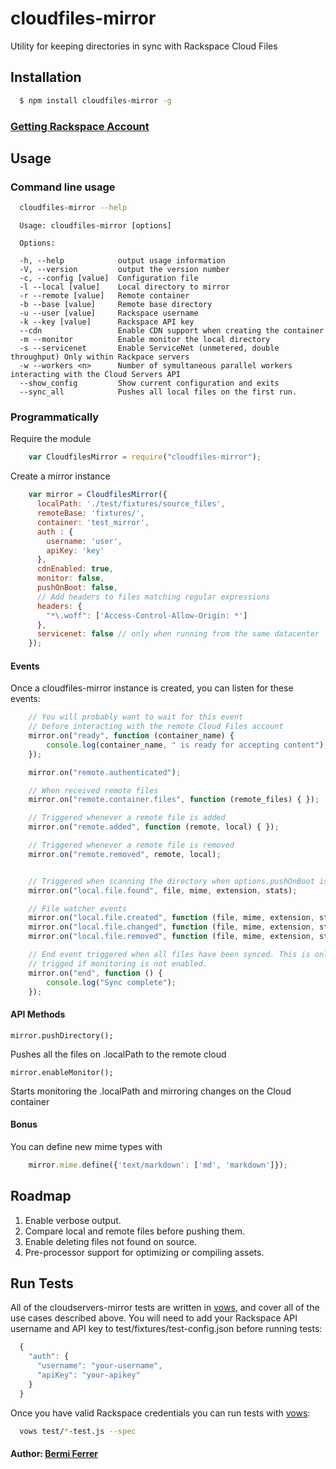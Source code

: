 # cloudfiles-mirror

Utility for keeping directories in sync with Rackspace Cloud Files

## Installation

``` bash
  $ npm install cloudfiles-mirror -g
```

### [Getting Rackspace Account][3]

## Usage

### Command line usage

``` bash 
  cloudfiles-mirror --help
```

      Usage: cloudfiles-mirror [options]

      Options:

      -h, --help            output usage information
      -V, --version         output the version number
      -c, --config [value]  Configuration file
      -l --local [value]    Local directory to mirror
      -r --remote [value]   Remote container
      -b --base [value]     Remote base directory
      -u --user [value]     Rackspace username
      -k --key [value]      Rackspace API key
      --cdn                 Enable CDN support when creating the container
      -m --monitor          Enable monitor the local directory
      -s --servicenet       Enable ServiceNet (unmetered, double throughput) Only within Rackpace servers
      -w --workers <n>      Number of symultaneous parallel workers interacting with the Cloud Servers API
      --show_config         Show current configuration and exits
      --sync_all            Pushes all local files on the first run.



### Programmatically

Require the module

``` js
    var CloudfilesMirror = require("cloudfiles-mirror");
```

Create a mirror instance

``` js
    var mirror = CloudfilesMirror({
      localPath: './test/fixtures/source_files',
      remoteBase: 'fixtures/',
      container: 'test_mirror',
      auth : {
        username: 'user',
        apiKey: 'key'
      },
      cdnEnabled: true,
      monitor: false,
      pushOnBoot: false,
      // Add headers to files matching regular expressions
      headers: {
        "*\.woff": ['Access-Control-Allow-Origin: *']
      },
      servicenet: false // only when running from the same datacenter
    });
```

#### Events

Once a cloudfiles-mirror instance is created, you can listen for these events:

``` js
    // You will probably want to wait for this event
    // before interacting with the remote Cloud Files account
    mirror.on("ready", function (container_name) {
        console.log(container_name, " is ready for accepting content");
    });

    mirror.on("remote.authenticated");

    // When received remote files
    mirror.on("remote.container.files", function (remote_files) { });

    // Triggered whenever a remote file is added
    mirror.on("remote.added", function (remote, local) { });

    // Triggered whenever a remote file is removed
    mirror.on("remote.removed", remote, local);


    // Triggered when scanning the directory when options.pushOnBoot is true
    mirror.on("local.file.found", file, mime, extension, stats);

    // File watcher events
    mirror.on("local.file.created", function (file, mime, extension, stats) {});
    mirror.on("local.file.changed", function (file, mime, extension, stats) {});
    mirror.on("local.file.removed", function (file, mime, extension, stats) {});

    // End event triggered when all files have been synced. This is only
    // trigged if monitoring is not enabled.
    mirror.on("end", function () {
        console.log("Sync complete");
    });
```

#### API Methods

    mirror.pushDirectory();

Pushes all the files on .localPath to the remote cloud


    mirror.enableMonitor();

Starts monitoring the .localPath and mirroring changes on the Cloud container

#### Bonus

You can define new mime types with

``` js
    mirror.mime.define({'text/markdown': ['md', 'markdown']});
```



## Roadmap

1. Enable verbose output.
1. Compare local and remote files before pushing them.
1. Enable deleting files not found on source.
1. Pre-processor support for optimizing or compiling assets.


## Run Tests

All of the cloudservers-mirror tests are written in [vows][2], and cover all of the use cases described above. You will need to add your Rackspace API username and API key to test/fixtures/test-config.json before running tests:

``` js
  {
    "auth": {
      "username": "your-username",
      "apiKey": "your-apikey"
    }
  }
```

Once you have valid Rackspace credentials you can run tests with [vows][2]:

``` bash 
  vows test/*-test.js --spec
```

#### Author: [Bermi Ferrer](http://bermi.org)

[0]: http://docs.rackspacecloud.com/files/api/cf-devguide-latest.pdf
[1]: https://github.com/nodejitsu/node-cloudfiles
[2]: http://vowsjs.org
[3]: http://www.rackspacecloud.com/3066-0-3-13.html
